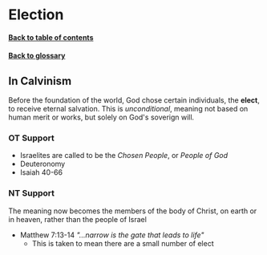 # Election
#### [Back to table of contents](README.md)
#### [Back to glossary](Glossary.md)

## In Calvinism
Before the foundation of the world, God chose certain individuals, the **elect**, to receive eternal salvation. 
This is *unconditional*, meaning not based on human merit or works, but solely on God's soverign will. 

### OT Support
- Israelites are called to be the *Chosen People*, or *People of God*
- Deuteronomy
- Isaiah 40-66

### NT Support
The meaning now becomes the members of the body of Christ, on earth or in heaven, rather than the people of Israel
- Matthew 7:13-14  *"...narrow is the gate that leads to life"*
    - This is taken to mean there are a small number of elect
